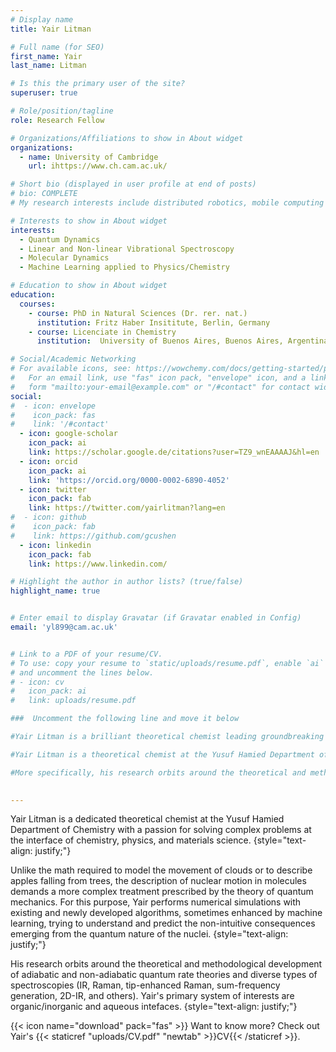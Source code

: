 ```yaml
---
# Display name
title: Yair Litman

# Full name (for SEO)
first_name: Yair 
last_name: Litman

# Is this the primary user of the site?
superuser: true

# Role/position/tagline
role: Research Fellow

# Organizations/Affiliations to show in About widget
organizations:
  - name: University of Cambridge
    url: ihttps://www.ch.cam.ac.uk/

# Short bio (displayed in user profile at end of posts)
# bio: COMPLETE 
# My research interests include distributed robotics, mobile computing and programmable matter.

# Interests to show in About widget
interests:
  - Quantum Dynamics
  - Linear and Non-linear Vibrational Spectroscopy
  - Molecular Dynamics
  - Machine Learning applied to Physics/Chemistry

# Education to show in About widget
education:
  courses:
    - course: PhD in Natural Sciences (Dr. rer. nat.)
      institution: Fritz Haber Insititute, Berlin, Germany
    - course: Licenciate in Chemistry
      institution:  University of Buenos Aires, Buenos Aires, Argentina

# Social/Academic Networking
# For available icons, see: https://wowchemy.com/docs/getting-started/page-builder/#icons
#   For an email link, use "fas" icon pack, "envelope" icon, and a link in the
#   form "mailto:your-email@example.com" or "/#contact" for contact widget.
social:
#  - icon: envelope
#    icon_pack: fas
#    link: '/#contact'
  - icon: google-scholar
    icon_pack: ai
    link: https://scholar.google.de/citations?user=TZ9_wnEAAAAJ&hl=en
  - icon: orcid
    icon_pack: ai
    link: 'https://orcid.org/0000-0002-6890-4052'
  - icon: twitter
    icon_pack: fab
    link: https://twitter.com/yairlitman?lang=en
#  - icon: github
#    icon_pack: fab
#    link: https://github.com/gcushen
  - icon: linkedin
    icon_pack: fab
    link: https://www.linkedin.com/

# Highlight the author in author lists? (true/false)
highlight_name: true


# Enter email to display Gravatar (if Gravatar enabled in Config)
email: 'yl899@cam.ac.uk'


# Link to a PDF of your resume/CV.
# To use: copy your resume to `static/uploads/resume.pdf`, enable `ai` icons in `params.toml`,
# and uncomment the lines below.
# - icon: cv
#   icon_pack: ai
#   link: uploads/resume.pdf

###  Uncomment the following line and move it below 

#Yair Litman is a brilliant theoretical chemist leading groundbreaking research at the Yusuf Hamied Department of Chemistry. He uses cutting-edge numerical simulations and advanced machine learning techniques to explore the complex and fascinating world of atomic-scale molecular movement. While the math involved in describing everyday phenomena is relatively straightforward, Yair's work delves into the intricate and often counterintuitive realm of quantum mechanics, requiring an entirely new level of complexity. Through his research, he's developing revolutionary adiabatic and non-adiabatic rate theories, as well as exploring diverse types of spectroscopies that have the potential to transform our understanding of aqueous systems, metals, and hybrid organic/inorganic materials.

#Yair Litman is a theoretical chemist at the Yusuf Hamied Department of Chemistry. His research focuses on understanding how molecules move at the atomic scale. Unlike the math required to model the movement of clouds or to describe apples falling from trees, the description of nuclear motion in molecules demands a more complex treatment prescribed by the theory of quantum mechanics. For this purpose, Yair performs numerical simulations with existing and newly developed algorithms, sometimes enhanced by machine learning, trying to understand and predict the non-intuitive consequences emerging from the quantum nature of the nuclei.

#More specifically, his research orbits around the theoretical and methodological development of adiabatic and non-adiabatic rate theories and diverse types of spectroscopies (IR, Raman, tip-enhanced Raman, sum-frequency generation, 2D-IR, and others). Yair's interests include aqueous systems, metals, and hybrid organic/inorganic materials.
 

---
```

Yair Litman is a dedicated theoretical chemist at the Yusuf Hamied Department of Chemistry 
with a passion for solving complex problems at the interface of chemistry, physics, and materials science. 
{style="text-align: justify;"}

Unlike the math required to model the movement of clouds or to describe apples falling from trees, the description of nuclear motion in molecules demands a more complex treatment prescribed by the theory of quantum mechanics. For this purpose, Yair performs numerical simulations with existing and newly developed algorithms, sometimes enhanced by machine learning, trying to understand and predict the non-intuitive consequences emerging from the quantum nature of the nuclei.
{style="text-align: justify;"}

His research orbits around the theoretical and methodological development of adiabatic and non-adiabatic quantum rate theories and diverse types of spectroscopies (IR, Raman, tip-enhanced Raman, sum-frequency
generation, 2D-IR, and others). Yair's primary system of interests are organic/inorganic  and aqueous intefaces.
{style="text-align: justify;"}

{{< icon name="download" pack="fas" >}} Want to know more? Check out Yair's {{< staticref "uploads/CV.pdf" "newtab" >}}CV{{< /staticref >}}.



